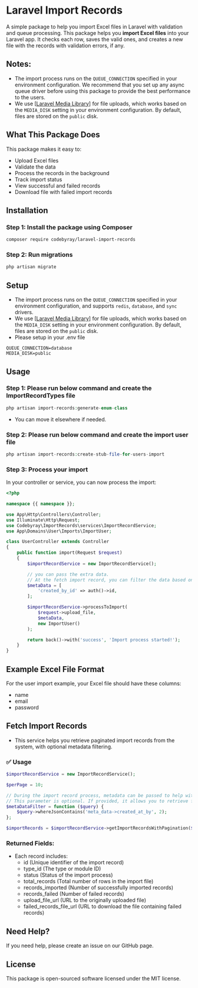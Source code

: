 # Laravel Import Records

A simple package to help you import Excel files in Laravel with validation and queue processing.
This package helps you **import Excel files** into your Laravel app. It checks each row, saves the valid ones, and creates a new file with the records with validation errors, if any.

## Notes:
- The import process runs on the `QUEUE_CONNECTION` specified in your environment configuration. We recommend that you set up any async queue driver before using this package to provide the best performance to the users.
- We use [[Laravel Media Library](https://github.com/spatie/laravel-medialibrary)] for file uploads, which works based on the `MEDIA_DISK` setting in your environment configuration. By default, files are stored on the `public` disk.

## What This Package Does

This package makes it easy to:
- Upload Excel files
- Validate the data
- Process the records in the background
- Track import status
- View successful and failed records
- Download file with failed import records

## Installation

### Step 1: Install the package using Composer

```bash
composer require codebyray/laravel-import-records
```

### Step 2: Run migrations

```bash
php artisan migrate
```

## Setup
- The import process runs on the `QUEUE_CONNECTION` specified in your environment configuration, and supports `redis`, `database`, and `sync` drivers.
- We use [[Laravel Media Library](https://github.com/spatie/laravel-medialibrary)] for file uploads, which works based on the `MEDIA_DISK` setting in your environment configuration. By default, files are stored on the `public` disk.
- Please setup in your .env file

```env
QUEUE_CONNECTION=database
MEDIA_DISK=public
```

## Usage

### Step 1: Please run below command and create the ImportRecordTypes file
```php
php artisan import-records:generate-enum-class
```
- You can move it elsewhere if needed.


### Step 2: Please run below command and create the import user file
```php
php artisan import-records:create-stub-file-for-users-import
```

### Step 3: Process your import
In your controller or service, you can now process the import:

```php
<?php

namespace {{ namespace }};

use App\Http\Controllers\Controller;
use Illuminate\Http\Request;
use Codebyray\ImportRecords\services\ImportRecordService;
use App\Domains\User\Imports\ImportUser;

class UserController extends Controller
{
    public function import(Request $request)
    {
        $importRecordService = new ImportRecordService();

        // you can pass the extra data.
        // At the fetch import record, you can filter the data based on this extra data.
        $metaData = [
            'created_by_id' => auth()->id,
        ];

        $importRecordService->processToImport(
            $request->upload_file,
            $metaData,
            new ImportUser()
        );

        return back()->with('success', 'Import process started!');
    }
}
```

## Example Excel File Format

For the user import example, your Excel file should have these columns:
- name
- email
- password

## Fetch Import Records

- This service helps you retrieve paginated import records from the system, with optional metadata filtering.

### ✅ Usage
```php
$importRecordService = new ImportRecordService();

$perPage = 10;

// During the import record process, metadata can be passed to help with filtering.
// This parameter is optional. If provided, it allows you to retrieve filtered data based on the metadata.
$metaDataFilter = function ($query) {
    $query->whereJsonContains('meta_data->created_at_by', 2);
};

$importRecords = $importRecordService->getImportRecordsWithPagination($perPage, $metaDataFilter);
```

### Returned Fields:
- Each record includes:
    - id (Unique identifier of the import record)
    - type_id (The type or module ID)
    - status (Status of the import process)
    - total_records (Total number of rows in the import file)
    - records_imported (Number of successfully imported records)
    - records_failed (Number of failed records)
    - upload_file_url (URL to the originally uploaded file)
    - failed_records_file_url (URL to download the file containing failed records)

## Need Help?

If you need help, please create an issue on our GitHub page.

## License

This package is open-sourced software licensed under the MIT license.
